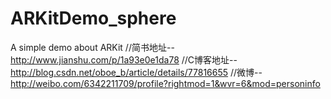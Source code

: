# ARKitDemo_sphere
A simple demo about  ARKit
//简书地址--http://www.jianshu.com/p/1a93e0e1da78
//C博客地址--http://blog.csdn.net/oboe_b/article/details/77816655
//微博--http://weibo.com/6342211709/profile?rightmod=1&wvr=6&mod=personinfo
